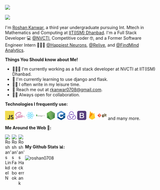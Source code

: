 <img src="https://media.giphy.com/media/26xBwdIuRJiAIqHwA/giphy.gif" width="100px" > <br/>

![](https://visitor-badge.glitch.me/badge?page_id=roshan0708.roshan0708) <br/>

I'm [Roshan Kanwar](https://roshan0708.github.io/portfolio_v2/), a third year undergraduate pursuing Int. Mtech in Mathematics and Computing at [IIT(ISM) Dhanbad](https://www.iitism.ac.in/). I'm a Full Stack Developer 💻 [@NVCTI](), Competitive coder 🤓, and a Former Software Engineer Intern 👨🏻‍💻 [@Happiest Neurons](https://happiestneurons.com/), [@Relive](https://www.relive.work/), and [@FindMind Analytics](https://www.findmind.in/).


**Things You Should know about Me!**

- 👨🏻‍💻 I'm currently working as a full stack developer at NVCTI at IIT(ISM) Dhanbad.
- 📖 I'm currently learning to use django and flask.
- ✍🏻 I often write in my leisure time.
- 📧 Reach me out at rkanwar0708@gmail.com.
- 🤝🏻 Always open for collaboration.


**Technologies I frequently use:**

<code><img height="30" src="https://raw.githubusercontent.com/github/explore/80688e429a7d4ef2fca1e82350fe8e3517d3494d/topics/javascript/javascript.png"></code>
<code><img height="30" src="https://raw.githubusercontent.com/github/explore/80688e429a7d4ef2fca1e82350fe8e3517d3494d/topics/sass/sass.png"></code>
<code><img height="30" src="https://raw.githubusercontent.com/github/explore/80688e429a7d4ef2fca1e82350fe8e3517d3494d/topics/react/react.png"></code>
<code><img height="30" src="https://raw.githubusercontent.com/github/explore/5c058a388828bb5fde0bcafd4bc867b5bb3f26f3/topics/mongodb/mongodb.png"></code>
<code><img height="30" src="https://raw.githubusercontent.com/github/explore/80688e429a7d4ef2fca1e82350fe8e3517d3494d/topics/nodejs/nodejs.png"></code>
<code><img height="30" src="https://raw.githubusercontent.com/github/explore/80688e429a7d4ef2fca1e82350fe8e3517d3494d/topics/cpp/cpp.png"></code>
<code><img height="30" src="https://raw.githubusercontent.com/github/explore/80688e429a7d4ef2fca1e82350fe8e3517d3494d/topics/redux/redux.png"></code>
<code><img height="30" src="https://raw.githubusercontent.com/github/explore/80688e429a7d4ef2fca1e82350fe8e3517d3494d/topics/bootstrap/bootstrap.png"></code>
<code><img height="30" src="https://raw.githubusercontent.com/github/explore/80688e429a7d4ef2fca1e82350fe8e3517d3494d/topics/firebase/firebase.png"></code>
<code><img height="30" src="https://raw.githubusercontent.com/github/explore/80688e429a7d4ef2fca1e82350fe8e3517d3494d/topics/git/git.png"></code> and many more.


**Me Around the Web 📱:**

<a href="https://www.linkedin.com/in/roshan0708/">
  <img align="left" alt="Roshan's LinkdeIN" width="22px" src="https://cdn.jsdelivr.net/npm/simple-icons@v3/icons/linkedin.svg" />
</a>
<a href="https://www.facebook.com/roshan.kanwar.9">
  <img align="left" alt="Roshan's Facebook" width="22px" src="https://cdn.jsdelivr.net/npm/simple-icons@v3/icons/facebook.svg" />
</a>
<a href="https://www.hackerrank.com/roshan_0708">
  <img align="left" alt="Roshan's Hackerrank" width="22px" src="https://cdn.jsdelivr.net/npm/simple-icons@v3/icons/hackerrank.svg" />
</a>

<br/>

**My Github Stats 📊:**
<p align="left"> <img src="https://github-readme-stats.vercel.app/api?username=roshan0708&show_icons=true&theme=gotham" alt="roshan0708" />




